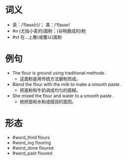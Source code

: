 # 词义
- 英：/ˈflaʊə(r)/； 美：/ˈflaʊər/
- #n (尤指小麦的)面粉；(谷物磨成的)粉
- #vt 在…上撒(或覆以)面粉
# 例句
- The flour is ground using traditional methods .
	- 这面粉是用传统方法磨制而成。
- Blend the flour with the milk to make a smooth paste .
	- 把面粉和牛奶调成均匀的面糊。
- She mixed the flour and water to a smooth paste .
	- 她把面和水和成细润的面团。
# 形态
- #word_third flours
- #word_ing flouring
- #word_done floured
- #word_past floured
